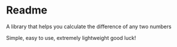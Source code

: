 # Readme

A library that helps you calculate the difference of any two numbers

Simple, easy to use, extremely lightweight
good luck!
